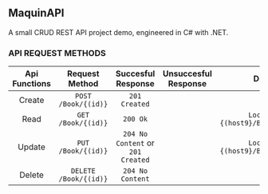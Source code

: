 ## MaquinAPI 

A small CRUD REST API project demo, engineered in C# with .NET.

### API REQUEST METHODS

| Api Functions     | Request Method        | Succesful Response                | Unsuccesful Response      | Details                             |
| :---------------: | :-------------------: | :-------------------------------: | :-----------------------: | :---------------------------------: |
| Create            | `POST /Book/{(id)}`   | `201 Created`                     |                           |                                     |
| Read              | `GET /Book/{(id)}`    | `200 Ok`                          |                           | `Location: {(host9}/Books/{(id)})}` |
| Update            | `PUT /Book/{(id)}`    | `204 No Content` or `201 Created` |                           | `Location: {(host9}/Books/{(id)})}` |
| Delete            | `DELETE /Book/{(id)}` | `204 No Content`                  |                           |                                     |
